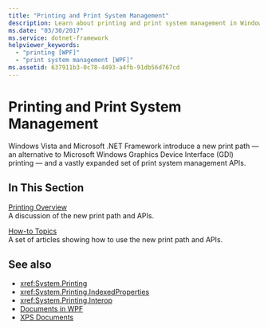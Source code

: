 ```yaml
---
title: "Printing and Print System Management"
description: Learn about printing and print system management in Windows Presentation Foundation (WPF).
ms.date: "03/30/2017"
ms.service: dotnet-framework
helpviewer_keywords: 
  - "printing [WPF]"
  - "print system management [WPF]"
ms.assetid: 637911b3-0c78-4493-a4fb-91db56d767cd
---
```

# Printing and Print System Management

Windows Vista and Microsoft .NET Framework introduce a new print path — an alternative to Microsoft Windows Graphics Device Interface (GDI) printing — and a vastly expanded set of print system management APIs.  
  
## In This Section  

 [Printing Overview](/dotnet/desktop/wpf/documents/printing-overview)  
 A discussion of the new print path and APIs.  
  
 [How-to Topics](printing-how-to-topics.md)  
 A set of articles showing how to use the new print path and APIs.  
  
## See also

- <xref:System.Printing>
- <xref:System.Printing.IndexedProperties>
- <xref:System.Printing.Interop>
- [Documents in WPF](documents-in-wpf.md)
- [XPS Documents](/windows/desktop/printdocs/documents)
